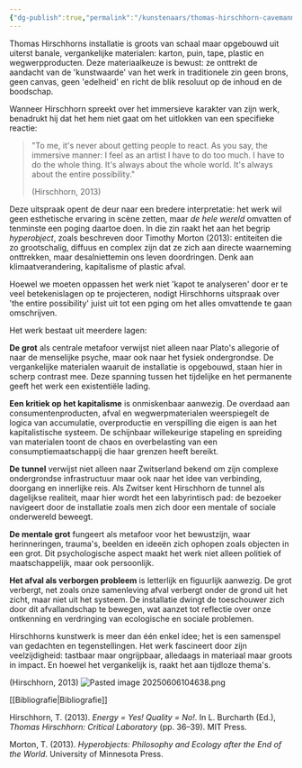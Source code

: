 ```yaml
---
{"dg-publish":true,"permalink":"/kunstenaars/thomas-hirschhorn-cavemanman/","dgPassFrontmatter":true}
---
```


Thomas Hirschhorns installatie is groots van schaal maar opgebouwd uit uiterst banale, vergankelijke materialen: karton, puin, tape, plastic en wegwerpproducten. Deze materiaalkeuze is bewust: ze onttrekt de aandacht van de 'kunstwaarde' van het werk in traditionele zin geen brons, geen canvas, geen 'edelheid' en richt de blik resoluut op de inhoud en de boodschap.

Wanneer Hirschhorn spreekt over het immersieve karakter van zijn werk, benadrukt hij dat het hem niet gaat om het uitlokken van een specifieke reactie:

> "To me, it's never about getting people to react. As you say, the immersive manner: I feel as an artist I have to do too much. I have to do the whole thing. It's always about the whole world. It's always about the entire possibility."
> 
> (Hirschhorn, 2013)

Deze uitspraak opent de deur naar een bredere interpretatie: het werk wil geen esthetische ervaring in scène zetten, maar _de hele wereld_ omvatten of tenminste een poging daartoe doen. In die zin raakt het aan het begrip _hyperobject_, zoals beschreven door Timothy Morton (2013): entiteiten die zo grootschalig, diffuus en complex zijn dat ze zich aan directe waarneming onttrekken, maar desalniettemin ons leven doordringen. Denk aan klimaatverandering, kapitalisme of plastic afval.

Hoewel we moeten oppassen het werk niet 'kapot te analyseren' door er te veel betekenislagen op te projecteren, nodigt Hirschhorns uitspraak over 'the entire possibility' juist uit tot een pging om het alles omvattende te gaan omschrijven.

Het werk bestaat uit meerdere lagen:

**De grot** als centrale metafoor verwijst niet alleen naar Plato's allegorie of naar de menselijke psyche, maar ook naar het fysiek ondergrondse. De vergankelijke materialen waaruit de installatie is opgebouwd, staan hier in scherp contrast mee. Deze spanning tussen het tijdelijke en het permanente geeft het werk een existentiële lading.

**Een kritiek op het kapitalisme** is onmiskenbaar aanwezig. De overdaad aan consumentenproducten, afval en wegwerpmaterialen weerspiegelt de logica van accumulatie, overproductie en verspilling die eigen is aan het kapitalistische systeem. De schijnbaar willekeurige stapeling en spreiding van materialen toont de chaos en overbelasting van een consumptiemaatschappij die haar grenzen heeft bereikt.

**De tunnel** verwijst niet alleen naar Zwitserland bekend om zijn complexe ondergrondse infrastructuur maar ook naar het idee van verbinding, doorgang en innerlijke reis. Als Zwitser kent Hirschhorn de tunnel als dagelijkse realiteit, maar hier wordt het een labyrintisch pad: de bezoeker navigeert door de installatie zoals men zich door een mentale of sociale onderwereld beweegt.

**De mentale grot** fungeert als metafoor voor het bewustzijn, waar herinneringen, trauma's, beelden en ideeën zich ophopen zoals objecten in een grot. Dit psychologische aspect maakt het werk niet alleen politiek of maatschappelijk, maar ook persoonlijk.

**Het afval als verborgen probleem** is letterlijk en figuurlijk aanwezig. De grot verbergt, net zoals onze samenleving afval verbergt onder de grond uit het zicht, maar niet uit het systeem. De installatie dwingt de toeschouwer zich door dit afvallandschap te bewegen, wat aanzet tot reflectie over onze ontkenning en verdringing van ecologische en sociale problemen.

Hirschhorns kunstwerk is meer dan één enkel idee; het is een samenspel van gedachten en tegenstellingen. Het werk fascineert door zijn veelzijdigheid: tastbaar maar ongrijpbaar, alledaags in materiaal maar groots in impact. En hoewel het vergankelijk is, raakt het aan tijdloze thema's.

(Hirschhorn, 2013)
![Pasted image 20250606104638.png](/img/user/Pasted%20image%2020250606104638.png)


[[Bibliografie\|Bibliografie]]

Hirschhorn, T. (2013). _Energy = Yes! Quality = No!_. In L. Burcharth (Ed.), _Thomas Hirschhorn: Critical Laboratory_ (pp. 36–39). MIT Press.

Morton, T. (2013). _Hyperobjects: Philosophy and Ecology after the End of the World_. University of Minnesota Press.

